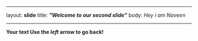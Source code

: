 _ _ _ 

layout: **slide** 
title: ***"Welcome to our second slide"***
body: *Hey i am Naveen*
_ _ _

**Your text
Use the _left_ arrow to go back!**
